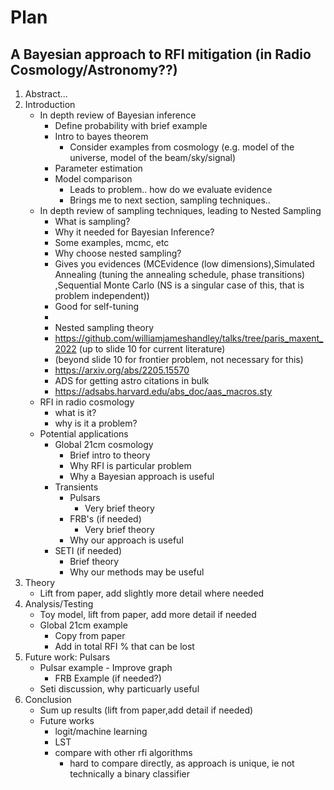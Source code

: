 # Plan
## A Bayesian approach to RFI mitigation (in Radio Cosmology/Astronomy??) 
1. Abstract...
2. Introduction
	- In depth review of Bayesian inference
		- Define probability with brief example
		- Intro to bayes theorem
			- Consider examples from cosmology (e.g. model of the universe, model of the beam/sky/signal)
		- Parameter estimation
		- Model comparison
			- Leads to problem.. how do we evaluate evidence
			- Brings me to next section, sampling techniques..
	- In depth review of sampling techniques, leading to Nested Sampling
		- What is sampling?
		- Why it needed for Bayesian Inference?
		- Some examples, mcmc, etc
		- Why choose nested sampling?
		- Gives you evidences (MCEvidence (low dimensions),Simulated Annealing (tuning the annealing schedule, phase transitions) ,Sequential Monte Carlo (NS is a singular case of this, that is problem independent))
		- Good for self-tuning
		- 
		- Nested sampling theory
		- https://github.com/williamjameshandley/talks/tree/paris_maxent_2022 (up to slide 10 for current literature)
		- (beyond slide 10 for frontier problem, not necessary for this)
		- https://arxiv.org/abs/2205.15570
		- ADS for getting astro citations in bulk
		- https://adsabs.harvard.edu/abs_doc/aas_macros.sty 
	- RFI in radio cosmology
		- what is it?
		- why is it a problem?	
	- Potential applications
		- Global 21cm cosmology
			- Brief intro to theory
			- Why RFI is particular problem
			- Why a Bayesian approach is useful
		- Transients
			- Pulsars
				- Very brief theory
			- FRB's (if needed)
				- Very brief theory
			- Why our approach is useful
		- SETI (if needed)
			- Brief theory
			- Why our methods may be useful
3. Theory
	- Lift from paper, add slightly more detail where needed
4. Analysis/Testing
	- Toy model, lift from paper, add more detail if needed
	- Global 21cm example
		- Copy from paper
		- Add in total RFI % that can be lost
5. Future work: Pulsars
	- Pulsar example
              - Improve graph
        - FRB Example (if needed?)
	- Seti discussion, why particuarly useful
7. Conclusion
	- Sum up results (lift from paper,add detail if needed)
	- Future works
		- logit/machine learning
		- LST
		- compare with other rfi algorithms
			- hard to compare directly, as approach is unique, ie
			  not technically a binary classifier
		
			
			
